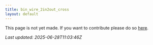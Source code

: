 ```yaml
---
title: bin_wire_2in2out_cross
layout: default
---
```


This page is not yet made. If you want to contribute please do so [here](https://github.com/CrazyH2/Bigstone/blob/wiki/components/bin_wire_2in2out_cross.md).

_Last updated: 2025-06-28T11:03:46Z_
